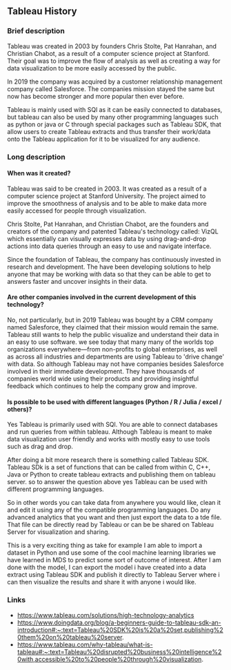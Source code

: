 
## Tableau History
### Brief description

Tableau was created in 2003 by founders Chris Stolte, Pat Hanrahan, and Christian Chabot, as a result of a computer science project at Stanford. Their goal was to improve the flow of analysis as well as creating a way for data visualization to be more easily accessed by the public. 

In 2019 the company was acquired by a customer relationship management company called Salesforce. The companies mission stayed the same but now has become stronger and more popular then ever before.

Tableau is mainly used with SQl as it can be easily connected to databases, but tableau can also be used by many other programming languages such as python or java or C through special packages such as Tableau SDK, that allow users to create Tableau extracts and thus transfer their work/data onto the Tableau application for it to be visualized for any audience.

### Long description

#### When was it created?

Tableau was said to be created in 2003. It was created as a result of a computer science project at Stanford University. The project aimed to improve the smoothness of analysis and to be able to make data more easily accessed for people through visualization.

 Chris Stolte, Pat Hanrahan, and Christian Chabot, are the founders and creators of the company and patented Tableau's  technology called: VizQL which essentially can visually expresses data by using  drag-and-drop actions into data queries through an easy to use and navigate interface.
 
  Since the foundation of Tableau, the company has  continuously invested in research and development. The have been developing solutions to help anyone that may be working with data so that they can be able to get to answers faster and uncover insights in their data.
#### Are other companies involved in the current development of this technology?

No, not particularly, but in 2019 Tableau was bought by a CRM company named Salesforce, they claimed that their mission would remain the same. Tableau still wants to help the public visualize and understand their data in an easy to use software. we see today that many many of the worlds top organizations   everywhere—from non-profits to global enterprises, as well as across all industries and departments are using Tableau to 'drive change' with data. So although Tableau may not have companies besides Salesforce involved in their immediate development. They have thousands of companies world wide using their products and providing insightful feedback which continues to help the company grow and improve.

#### Is possible to be used with different languages (Python / R / Julia / excel / others)?

Yes Tableau is primarily used with SQl. You are able to connect databases and run queries from within tableau. Although Tableau is meant to make data visualization user friendly and works with mostly easy to use tools such as drag and drop.

After doing a bit more research there is something called Tableau SDK. Tableau SDk is a set of functions that can be called from within C, C++, Java or Python to create tableau extracts and publishing them on tableau server. so to answer the question above yes Tableau can be used with different programming languages.

 So in other words you can take data from anywhere you would like, clean it and edit it using any of the compatible programming languages. Do any advanced analytics that you want and then just export the data to a tde file. That file can be directly read by Tableau or can be be shared on  Tableau Server for visualization and sharing. 

This is a very exciting thing as take for example I am able to import a dataset in Python and use some of the cool machine learning libraries we have learned in MDS to predict some sort of outcome of interest. After I am done with the model, I can export the model i have created into a data extract using Tableau SDK and publish it directly to Tableau Server where i can then visualize the results and share it with anyone i would like.

### Links
* https://www.tableau.com/solutions/high-technology-analytics
* https://www.doingdata.org/blog/a-beginners-guide-to-tableau-sdk-an-introduction#:~:text=Tableau%20SDK%20is%20a%20set,publishing%20them%20on%20tableau%20server.
* https://www.tableau.com/why-tableau/what-is-tableau#:~:text=Tableau%20disrupted%20business%20intelligence%20with,accessible%20to%20people%20through%20visualization.